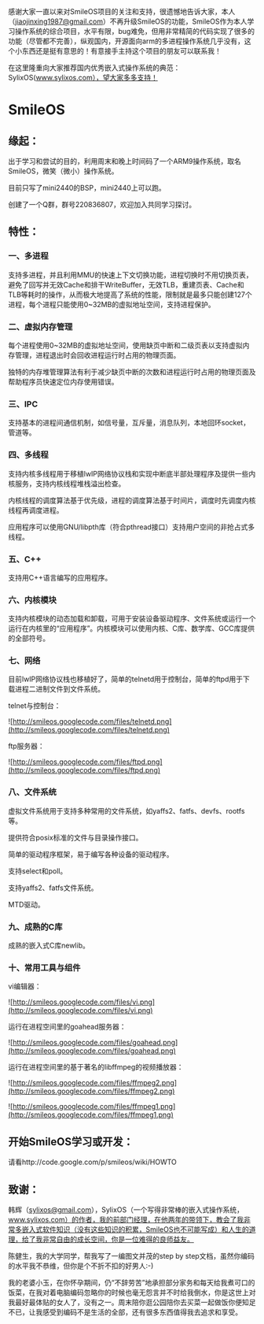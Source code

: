 感谢大家一直以来对SmileOS项目的关注和支持，很遗憾地告诉大家，本人（jiaojinxing1987@gmail.com）不再升级SmileOS的功能，SmileOS作为本人学习操作系统的综合项目，水平有限，bug难免，但用非常精简的代码实现了很多的功能（尽管都不完善），纵观国内，开源面向arm的多进程操作系统几乎没有，这个小东西还是挺有意思的！有意接手主持这个项目的朋友可以联系我！

在这里隆重向大家推荐国内优秀嵌入式操作系统的典范：SylixOS(www.sylixos.com），望大家多多支持！

# SmileOS #
## 缘起： ##
出于学习和尝试的目的，利用周末和晚上时间码了一个ARM9操作系统，取名SmileOS，微笑（微小）操作系统。

目前只写了mini2440的BSP，mini2440上可以跑。

创建了一个Q群，群号220836807，欢迎加入共同学习探讨。

## 特性： ##
### 一、多进程 ###
支持多进程，并且利用MMU的快速上下文切换功能，进程切换时不用切换页表，避免了回写并无效Cache和排干WriteBuffer，无效TLB，重建页表、Cache和TLB等耗时的操作，从而极大地提高了系统的性能，限制就是最多只能创建127个进程，每个进程只能使用0~32MB的虚拟地址空间，支持进程保护。

### 二、虚拟内存管理 ###
每个进程使用0~32MB的虚拟地址空间，使用缺页中断和二级页表以支持虚拟内存管理，进程退出时会回收进程运行时占用的物理页面。

独特的内存堆管理算法有利于减少缺页中断的次数和进程运行时占用的物理页面及帮助程序员快速定位内存使用错误。

### 三、IPC ###
支持基本的进程间通信机制，如信号量，互斥量，消息队列，本地回环socket，管道等。

### 四、多线程 ###
支持内核多线程用于移植lwIP网络协议栈和实现中断底半部处理程序及提供一些内核服务，支持内核线程堆栈溢出检查。

内核线程的调度算法基于优先级，进程的调度算法基于时间片，调度时先调度内核线程再调度进程。

应用程序可以使用GNU/libpth库（符合pthread接口）支持用户空间的非抢占式多线程。

### 五、C++ ###
支持用C++语言编写的应用程序。

### 六、内核模块 ###
支持内核模块的动态加载和卸载，可用于安装设备驱动程序、文件系统或运行一个运行在内核里的“应用程序”。内核模块可以使用内核、C库、数学库、GCC库提供的全部符号。

### 七、网络 ###
目前lwIP网络协议栈也移植好了，简单的telnetd用于控制台，简单的ftpd用于下载进程二进制文件到文件系统。

telnet与控制台：

![http://smileos.googlecode.com/files/telnetd.png](http://smileos.googlecode.com/files/telnetd.png)

ftp服务器：

![http://smileos.googlecode.com/files/ftpd.png](http://smileos.googlecode.com/files/ftpd.png)

### 八、文件系统 ###
虚拟文件系统用于支持多种常用的文件系统，如yaffs2、fatfs、devfs、rootfs等。

提供符合posix标准的文件与目录操作接口。

简单的驱动程序框架，易于编写各种设备的驱动程序。

支持select和poll。

支持yaffs2、fatfs文件系统。

MTD驱动。

### 九、成熟的C库 ###
成熟的嵌入式C库newlib。

### 十、常用工具与组件 ###

vi编辑器：

![http://smileos.googlecode.com/files/vi.png](http://smileos.googlecode.com/files/vi.png)

运行在进程空间里的goahead服务器：

![http://smileos.googlecode.com/files/goahead.png](http://smileos.googlecode.com/files/goahead.png)

运行在进程空间里的基于著名的libffmpeg的视频播放器：

![http://smileos.googlecode.com/files/ffmpeg2.png](http://smileos.googlecode.com/files/ffmpeg2.png)

![http://smileos.googlecode.com/files/ffmpeg1.png](http://smileos.googlecode.com/files/ffmpeg1.png)

###  ###
## 开始SmileOS学习或开发： ##
请看http://code.google.com/p/smileos/wiki/HOWTO

## 致谢： ##
韩辉（sylixos@gmail.com），SylixOS（一个写得非常棒的嵌入式操作系统，www.sylixos.com）的作者，我的前部门经理，在他两年的带领下，教会了我非常多嵌入式软件知识（没有这些知识的积累，SmileOS也不可能写成）和人生的道理，给了我非常自由的成长空间，你是一位难得的良师益友。

陈健生，我的大学同学，帮我写了一编图文并茂的step by step文档，虽然你编码的水平我不恭维，但你是个不折不扣的好男人:-)

我的老婆小玉，在你怀孕期间，仍“不辞劳苦”地承担部分家务和每天给我煮可口的饭菜，在我对着电脑编码忽略你的时候也毫无怨言并不时给我倒水，你是这世上对我最好最体贴的女人了，没有之一。周末陪你逛公园陪你去买菜一起做饭你便知足不已，让我感受到编码不是生活的全部，还有很多东西值得我去追求和享受。